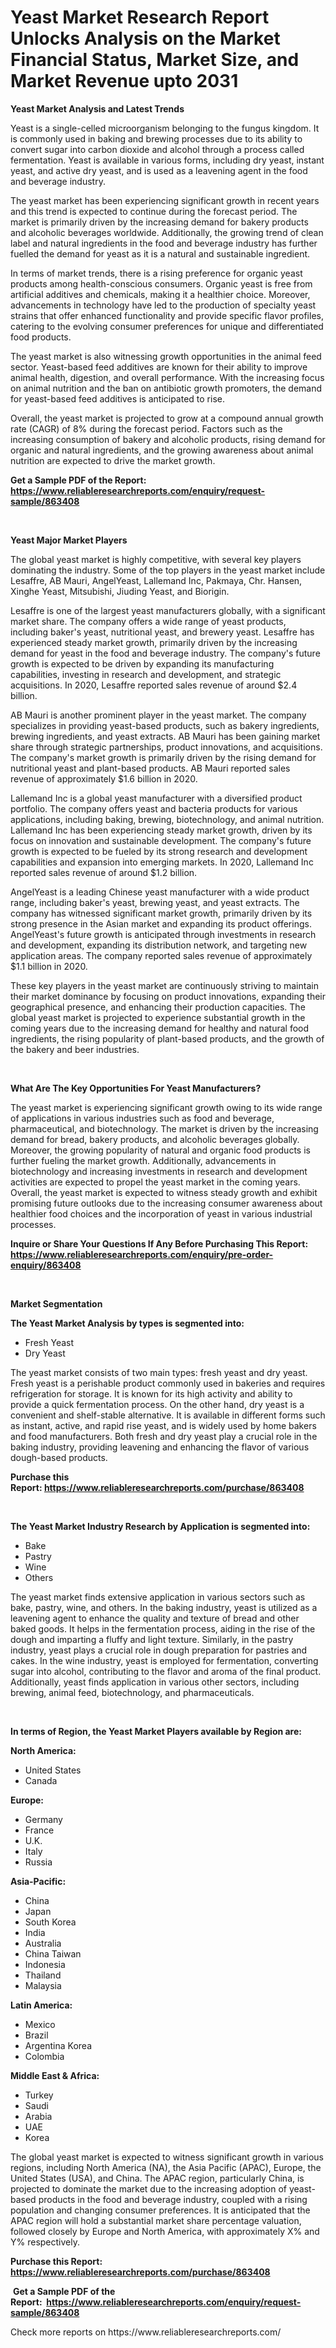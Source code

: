 <p><h1>Yeast Market Research Report Unlocks Analysis on the Market Financial Status, Market Size, and Market Revenue upto 2031</h1></p><p><strong>Yeast Market Analysis and Latest Trends</strong></p>
<p><p>Yeast is a single-celled microorganism belonging to the fungus kingdom. It is commonly used in baking and brewing processes due to its ability to convert sugar into carbon dioxide and alcohol through a process called fermentation. Yeast is available in various forms, including dry yeast, instant yeast, and active dry yeast, and is used as a leavening agent in the food and beverage industry.</p><p>The yeast market has been experiencing significant growth in recent years and this trend is expected to continue during the forecast period. The market is primarily driven by the increasing demand for bakery products and alcoholic beverages worldwide. Additionally, the growing trend of clean label and natural ingredients in the food and beverage industry has further fuelled the demand for yeast as it is a natural and sustainable ingredient.</p><p>In terms of market trends, there is a rising preference for organic yeast products among health-conscious consumers. Organic yeast is free from artificial additives and chemicals, making it a healthier choice. Moreover, advancements in technology have led to the production of specialty yeast strains that offer enhanced functionality and provide specific flavor profiles, catering to the evolving consumer preferences for unique and differentiated food products.</p><p>The yeast market is also witnessing growth opportunities in the animal feed sector. Yeast-based feed additives are known for their ability to improve animal health, digestion, and overall performance. With the increasing focus on animal nutrition and the ban on antibiotic growth promoters, the demand for yeast-based feed additives is anticipated to rise.</p><p>Overall, the yeast market is projected to grow at a compound annual growth rate (CAGR) of 8% during the forecast period. Factors such as the increasing consumption of bakery and alcoholic products, rising demand for organic and natural ingredients, and the growing awareness about animal nutrition are expected to drive the market growth.</p></p>
<p><strong>Get a Sample PDF of the Report:&nbsp; <a href="https://www.reliableresearchreports.com/enquiry/request-sample/863408">https://www.reliableresearchreports.com/enquiry/request-sample/863408</a></strong></p>
<p>&nbsp;</p>
<p><strong>Yeast Major Market Players</strong></p>
<p><p>The global yeast market is highly competitive, with several key players dominating the industry. Some of the top players in the yeast market include Lesaffre, AB Mauri, AngelYeast, Lallemand Inc, Pakmaya, Chr. Hansen, Xinghe Yeast, Mitsubishi, Jiuding Yeast, and Biorigin.</p><p>Lesaffre is one of the largest yeast manufacturers globally, with a significant market share. The company offers a wide range of yeast products, including baker's yeast, nutritional yeast, and brewery yeast. Lesaffre has experienced steady market growth, primarily driven by the increasing demand for yeast in the food and beverage industry. The company's future growth is expected to be driven by expanding its manufacturing capabilities, investing in research and development, and strategic acquisitions. In 2020, Lesaffre reported sales revenue of around $2.4 billion.</p><p>AB Mauri is another prominent player in the yeast market. The company specializes in providing yeast-based products, such as bakery ingredients, brewing ingredients, and yeast extracts. AB Mauri has been gaining market share through strategic partnerships, product innovations, and acquisitions. The company's market growth is primarily driven by the rising demand for nutritional yeast and plant-based products. AB Mauri reported sales revenue of approximately $1.6 billion in 2020.</p><p>Lallemand Inc is a global yeast manufacturer with a diversified product portfolio. The company offers yeast and bacteria products for various applications, including baking, brewing, biotechnology, and animal nutrition. Lallemand Inc has been experiencing steady market growth, driven by its focus on innovation and sustainable development. The company's future growth is expected to be fueled by its strong research and development capabilities and expansion into emerging markets. In 2020, Lallemand Inc reported sales revenue of around $1.2 billion.</p><p>AngelYeast is a leading Chinese yeast manufacturer with a wide product range, including baker's yeast, brewing yeast, and yeast extracts. The company has witnessed significant market growth, primarily driven by its strong presence in the Asian market and expanding its product offerings. AngelYeast's future growth is anticipated through investments in research and development, expanding its distribution network, and targeting new application areas. The company reported sales revenue of approximately $1.1 billion in 2020.</p><p>These key players in the yeast market are continuously striving to maintain their market dominance by focusing on product innovations, expanding their geographical presence, and enhancing their production capacities. The global yeast market is projected to experience substantial growth in the coming years due to the increasing demand for healthy and natural food ingredients, the rising popularity of plant-based products, and the growth of the bakery and beer industries.</p></p>
<p>&nbsp;</p>
<p><strong>What Are The Key Opportunities For Yeast Manufacturers?</strong></p>
<p><p>The yeast market is experiencing significant growth owing to its wide range of applications in various industries such as food and beverage, pharmaceutical, and biotechnology. The market is driven by the increasing demand for bread, bakery products, and alcoholic beverages globally. Moreover, the growing popularity of natural and organic food products is further fueling the market growth. Additionally, advancements in biotechnology and increasing investments in research and development activities are expected to propel the yeast market in the coming years. Overall, the yeast market is expected to witness steady growth and exhibit promising future outlooks due to the increasing consumer awareness about healthier food choices and the incorporation of yeast in various industrial processes.</p></p>
<p><strong>Inquire or Share Your Questions If Any Before Purchasing This Report: <a href="https://www.reliableresearchreports.com/enquiry/pre-order-enquiry/863408">https://www.reliableresearchreports.com/enquiry/pre-order-enquiry/863408</a></strong></p>
<p>&nbsp;</p>
<p><strong>Market Segmentation</strong></p>
<p><strong>The Yeast Market Analysis by types is segmented into:</strong></p>
<p><ul><li>Fresh Yeast</li><li>Dry Yeast</li></ul></p>
<p><p>The yeast market consists of two main types: fresh yeast and dry yeast. Fresh yeast is a perishable product commonly used in bakeries and requires refrigeration for storage. It is known for its high activity and ability to provide a quick fermentation process. On the other hand, dry yeast is a convenient and shelf-stable alternative. It is available in different forms such as instant, active, and rapid rise yeast, and is widely used by home bakers and food manufacturers. Both fresh and dry yeast play a crucial role in the baking industry, providing leavening and enhancing the flavor of various dough-based products.</p></p>
<p><strong>Purchase this Report:&nbsp;<a href="https://www.reliableresearchreports.com/purchase/863408">https://www.reliableresearchreports.com/purchase/863408</a></strong></p>
<p>&nbsp;</p>
<p><strong>The Yeast Market Industry Research by Application is segmented into:</strong></p>
<p><ul><li>Bake</li><li>Pastry</li><li>Wine</li><li>Others</li></ul></p>
<p><p>The yeast market finds extensive application in various sectors such as bake, pastry, wine, and others. In the baking industry, yeast is utilized as a leavening agent to enhance the quality and texture of bread and other baked goods. It helps in the fermentation process, aiding in the rise of the dough and imparting a fluffy and light texture. Similarly, in the pastry industry, yeast plays a crucial role in dough preparation for pastries and cakes. In the wine industry, yeast is employed for fermentation, converting sugar into alcohol, contributing to the flavor and aroma of the final product. Additionally, yeast finds application in various other sectors, including brewing, animal feed, biotechnology, and pharmaceuticals.</p></p>
<p>&nbsp;</p>
<p><strong>In terms of Region, the Yeast Market Players available by Region are:</strong></p>
<p>
    <p> <strong> North America: </strong>
        <ul>
            <li>United States</li>
            <li>Canada</li>
        </ul>
        </p> 
    <p> <strong> Europe: </strong>
        <ul>
            <li>Germany</li>
            <li>France</li>
            <li>U.K.</li>
            <li>Italy</li>
            <li>Russia</li>
        </ul>
        </p> 
    <p> <strong> Asia-Pacific: </strong>
        <ul>
            <li>China</li>
            <li>Japan</li>
            <li>South Korea</li>
            <li>India</li>
            <li>Australia</li>
            <li>China Taiwan</li>
            <li>Indonesia</li>
            <li>Thailand</li>
            <li>Malaysia</li>
        </ul>
        </p> 
    <p> <strong> Latin America: </strong>
        <ul>
            <li>Mexico</li>
            <li>Brazil</li>
            <li>Argentina Korea</li>
            <li>Colombia</li>
        </ul>
        </p> 
    <p> <strong> Middle East & Africa: </strong>
        <ul>
            <li>Turkey</li>
            <li>Saudi</li>
            <li>Arabia</li>
            <li>UAE</li>
            <li>Korea</li>
        </ul>
    </p>
    </p>
<p><p>The global yeast market is expected to witness significant growth in various regions, including North America (NA), the Asia Pacific (APAC), Europe, the United States (USA), and China. The APAC region, particularly China, is projected to dominate the market due to the increasing adoption of yeast-based products in the food and beverage industry, coupled with a rising population and changing consumer preferences. It is anticipated that the APAC region will hold a substantial market share percentage valuation, followed closely by Europe and North America, with approximately X% and Y% respectively.</p></p>
<p><strong>Purchase this Report: <a href="https://www.reliableresearchreports.com/purchase/863408">https://www.reliableresearchreports.com/purchase/863408</a></strong></p>
<p>&nbsp;<strong>Get a Sample PDF of the Report:&nbsp;&nbsp;<a href="https://www.reliableresearchreports.com/enquiry/request-sample/863408">https://www.reliableresearchreports.com/enquiry/request-sample/863408</a></strong></p>
<p><strong></strong></p>
<p>Check more reports on https://www.reliableresearchreports.com/</p>